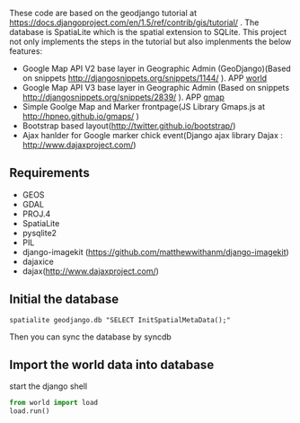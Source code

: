 These code are based on the geodjango tutorial at https://docs.djangoproject.com/en/1.5/ref/contrib/gis/tutorial/ . 
The database is SpatiaLite which is the spatial extension to SQLite.
This project not only implements the steps in the tutorial but also implenments the below features:
* Google Map API V2 base layer in Geographic Admin (GeoDjango)(Based on snippets http://djangosnippets.org/snippets/1144/ ). APP [world](world/)
* Google Map API V3 base layer in Geographic Admin (Based on snippets http://djangosnippets.org/snippets/2839/ ). APP [gmap](gmap/)
* Simple Goolge Map and Marker frontpage(JS Library Gmaps.js at http://hpneo.github.io/gmaps/ )
* Bootstrap based layout(http://twitter.github.io/bootstrap/)
* Ajax hanlder for Google marker chick event(Django ajax library Dajax : http://www.dajaxproject.com/)

Requirements
------------
* GEOS
* GDAL
* PROJ.4
* SpatiaLite
* pysqlite2
* PIL                                                                                                                    
* django-imagekit (https://github.com/matthewwithanm/django-imagekit)
* dajaxice
* dajax(http://www.dajaxproject.com/)

Initial the database
-----------------------
``` shell
spatialite geodjango.db "SELECT InitSpatialMetaData();"
```

Then you can sync the database by syncdb

Import the world data into database
-----------------------------------
start the django shell
```python
from world import load
load.run()
```
